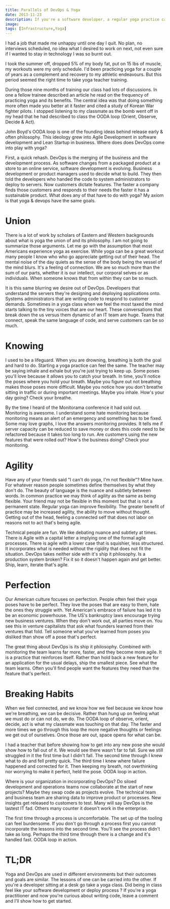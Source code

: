 ```yaml
---
title: Parallels of DevOps & Yoga
date: 2013-11-23
description: If you're a software developer, a regular yoga practice can help you have a healthier body. If you're regular yoga practitioner, you may want to learn to code
image: 
tags: [Infrastructure,Yoga]
---
```

I had a job that made me unhappy until one day I quit. No plan, no interviews scheduled, no idea what I desired to work on next, not even sure if I wanted to stay in technology I was so burnt out.

I took the summer off, dropped 5% of my body fat, put on 15 lbs of muscle, my workouts were my only schedule. I'd been practicing yoga for a couple of years as a complement and recovery to my athletic endeavours. But this period seemed the right time to take yoga teacher training.

During those nine months of training our class had lots of discussions. In one a fellow trainee described an article he read on the frequency of practicing yoga and its benefits. The central idea was that doing something more often made you better at it faster and cited a study of Korean War fighter pilots. I stopped listening to my classmate as the bomb went off in my head that he had described to class the OODA loop (Orient, Observe, Decide & Act).

John Boyd's OODA loop is one of the founding ideas behind release early & often philosophy. This ideology grew into Agile Development in software development and Lean Startup in business. Where does does DevOps come into play with yoga?

First, a quick rehash. DevOps is the merging of the business and the development process. As software changes from a packaged product at a store to an online service, software development is evolving. Business development or product managers used to decide what to build. They then told the developers who handed the code to system administrators to deploy to servers. Now customers dictate features. The faster a company finds those customers and responds to their needs the faster it has a sustainable product. What does any of that have to do with yoga? My axiom is that yoga & devops have the same goals.

# Union

There is a lot of work by scholars of Eastern and Western backgrounds about what is yoga the union of and its philosophy. I am not going to summarize those arguments. Let me go with the assumption that most Americans experience yoga as exercise. While yoga can be a great workout many people I know who who go appreciate getting out of their head. The mental noise of the day quiets as the sense of the body being the vessel of the mind blurs. It's a feeling of connection. We are so much more than the sum of our parts, whether it is our intellect, our corporal selves or as individuals. When someone knows that from within they can be so much.

It is this same blurring we desire out of DevOps. Developers that understand the servers they're designing and deploying applications onto. Systems administrators that are writing code to respond to customer demands. Sometimes in a yoga class when we feel the most taxed the mind starts talking to the tiny voices that are our heart. These conversations that break down the us versus them dynamic of an IT team are huge. Teams that connect, speak the same language of code, and serve customers can be so much.

# Knowing

I used to be a lifeguard. When you are drowning, breathing is both the goal and hard to do. Starting a yoga practice can feel the same. The teacher may be saying inhale and exhale but you're just trying to keep up. Some poses you'll love because it allows you to catch your breath. In time, you'll notice the poses where you hold your breath. Maybe you figure out not breathing makes those poses more difficult. Maybe you notice how you don't breathe sitting in traffic or during important meetings. Maybe you inhale. How's your day going? Check your breathe.

By the time I heard of the Monitorama conference it had sold out. Monitoring is awesome. I understand some hate monitoring because monitoring means an alert of an emergency and something has to be fixed. Some may love graphs, I love the answers monitoring provides. It tells me if server capacity can be reduced to save money or does this code need to be refactored because it takes too long to run. Are customers using the new features that were rolled out? How's the business doing? Check your monitoring.

# Agility

Have any of your friends said "I can't do yoga, I'm not flexibile"? Mine have. For whatever reason people sometimes define themselves by what they don't do. The beauty of language is the nuance and subtlety between words. In common practice we may think of agility as the same as being flexible. Your friend may not be flexible in this moment but that is not a permanent state. Regular yoga can improve flexibility. The greater benefit of practice may be increased agility, the ability to move without thought. Getting out of the head, feeling a connected self that does not labor on reasons not to act that's being agile.

Technical people are fun. We like debating nuance and subtlety at times. There is Agile with a capital letter a implying one of the formal agile processes. There is agile with a lower case that is squishier, less structured. It incorporates what is needed without the rigidity that does not fit the situation. DevOps takes neither side with it's ship it philosophy. Is a production system broken? Fix it so it doesn't happen again and get better. Ship, learn, iterate that's agile.

# Perfection

Our American culture focuses on perfection. People often feel their yoga poses have to be perfect. They love the poses that are easy to them, hate the ones they struggle with. Yet American's embrace of failure has led it to be an economic powerhouse. The US's bankruptcy laws encourage trying new business ventures. When they don't work out, all parties move on. You see this in venture capitalists that ask what founders learned from their ventures that fold. Tell someone what you've learned from poses you disliked than show off a pose that's perfect.

The great thing about DevOps is its ship it philosophy. Combined with monitoring the team learns far more, faster, and they become more agile. It is a practice that reinforces itself. Rather than hold back a new feature for an application for the usual delays, ship the smallest piece. See what the team learns. Often you'll find people want the features they need than the feature that's perfect.

# Breaking Habits

When we feel connected, and we know how we feel because we know how we're breathing, we can be decisive. Rather than hung up on feeling what we must do or can not do, we do. The OODA loop of observe, orient, decide, act is what my classmate was touching on that day. The faster and more times we go through this loop the more negative thoughts or feelings we get out of ourselves. Once those are out, space opens for what can be.

I had a teacher that before showing how to get into any new pose she would show how to fall out of it. We would see there wasn't far to fall. Sure we still struggled in it the first time but I didn't fall. The second time through I knew what to do and fell pretty quick. The third time I knew where failure happened and corrected for it. Then keeping my breath, not overthinking nor worrying to make it perfect, held the pose. OODA loop in action.

Where is your organization in incorporating DevOps? Do siloed development and operations teams now collaborate at the start of new projects? Maybe they swap code as projects evolve. The technical team and business team are sharing data to improve product or processes. New insights get released to customers to test. Many will say DevOps is the lastest IT fad. Others many counter it doesn't work in the enterprise.

The first time through a process is uncomfortable. The set up of the tooling can feel burdensome. If you don't go through a process first you cannot incorporate the lessons into the second time. You'll see the process didn't take as long. Perhaps the third time through there is a change and it's handled fast. OODA loop in action.

# TL;DR

Yoga and DevOps are used in different environments but their outcomes and goals are similar. The lessons of one can be carried into the other. If you're a developer sitting at a desk go take a yoga class. Did being in class feel like your software development or deploy process ? If you're a yoga practitioner and now you're curious about writing code, leave a comment and I'll show how to get started.